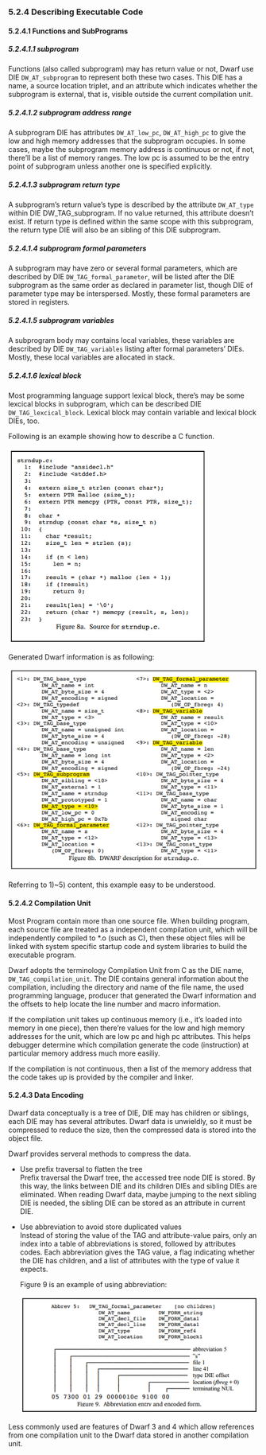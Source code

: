 ### 5.2.4 Describing Executable Code

#### 5.2.4.1 Functions and SubPrograms

##### 5.2.4.1.1 subprogram

Functions (also called subprogram) may has return value or not, Dwarf use DIE `DW_AT_subprogram` to represent both these two cases. This DIE has a name, a source location triplet, and an attribute which indicates whether the subprogram is external, that is, visible outside the current compilation unit.

##### 5.2.4.1.2 subprogram address range

A subprogram DIE has attributes `DW_AT_low_pc`, `DW_AT_high_pc` to give the low and high memory addresses that the subprogram occupies. In some cases, maybe the subprogram memory address is continuous or not, if not, there’ll be a list of memory ranges. The low pc is assumed to be the entry point of subprogram unless another one is specified explicitly.

##### 5.2.4.1.3 subprogram return type

A subprogram’s return value’s type is described by the attribute `DW_AT_type` within DIE DW_TAG_subprogram. If no value returned, this attribute doesn’t exist. If return type is defined within the same scope with this subprogram, the return type DIE will also be an sibling of this DIE subprogram.

##### 5.2.4.1.4 subprogram formal parameters

A subprogram may have zero or several formal parameters, which are described by DIE `DW_TAG_formal_parameter`, will be listed after the DIE subprogram as the same order as declared in parameter list, though DIE of parameter type may be interspersed. Mostly, these formal parameters are stored in registers.

##### 5.2.4.1.5 subprogram variables

A subprogram body may contains local variables, these variables are described by DIE `DW_TAG_variables` listing after formal parameters’ DIEs. Mostly, these local variables are allocated in stack. 

##### 5.2.4.1.6 lexical block

Most programming language support lexical block, there’s may be some lexcical blocks in subprogram, which can be described DIE `DW_TAG_lexcical_block`. Lexical block may contain variable and lexical block DIEs, too. 

Following is an example showing how to describe a C function.

![img](assets/clip_image009.png)

Generated Dwarf information is as following: 

![img](assets/clip_image010.png)

Referring to 1)~5) content, this example easy to be understood.

#### 5.2.4.2 Compilation Unit

Most Program contain more than one source file. When building program, each source file are treated as a independent compilation unit, which will be independently compiled to *.o (such as C), then these object files will be linked with system specific startup code and system libraries to build the executable program. 

Dwarf adopts the terminology Compilation Unit from C as the DIE name, `DW_TAG_compilation_unit`. The DIE contains general information about the compilation, including the directory and name of the file name, the used programming language, producer that generated the Dwarf information and the offsets to help locate the line number and macro information. 

If the compilation unit takes up continuous memory (i.e., it’s loaded into memory in one piece), then there’re values for the low and high memory addresses for the unit, which are low pc and high pc attributes. This helps debugger determine which compilation generate the code (instruction) at particular memory address much more easiliy.  

If the compilation is not continuous, then a list of the memory address that the code takes up is provided by the compiler and linker.

#### 5.2.4.3 Data Encoding 

Dwarf data conceptually is a tree of DIE, DIE may has children or siblings, each DIE may has several attributes. Dwarf data is unwieldly, so it must be compressed to reduce the size, then the compressed data is stored into the object file. 

Dwarf provides serveral methods to compress the data. 

- Use prefix traversal to flatten the tree  
Prefix traversal the Dwarf tree, the accessed tree node DIE is stored. By this way, the links between DIE and its children DIEs and sibling DIEs are eliminated. When reading  Dwarf data, maybe jumping to the next sibling DIE is needed, the sibling DIE can be stored as an attribute in current DIE. 

- Use abbreviation to avoid store duplicated values  
Instead of storing the value of the TAG and attribute-value pairs, only an index into a table of abbreviations is stored, followed by attributes codes. Each abbreviation gives the TAG value, a flag indicating whether the DIE has children, and a list of attributes with the type of value it expects. 

    Figure 9 is an example of using abbreviation:

    ![img](assets/clip_image011.png)

Less commonly used are features of Dwarf 3 and 4 which allow references from one compilation unit to the Dwarf data stored in another compilation unit.

